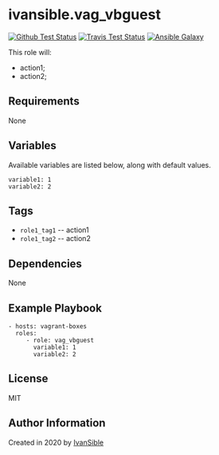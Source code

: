 # ivansible.vag_vbguest

[![Github Test Status](https://github.com/ivansible/vag-vbguest/workflows/Molecule%20test/badge.svg?branch=master)](https://github.com/ivansible/vag-vbguest/actions)
[![Travis Test Status](https://travis-ci.org/ivansible/vag-vbguest.svg?branch=master)](https://travis-ci.org/ivansible/vag-vbguest)
[![Ansible Galaxy](https://img.shields.io/badge/galaxy-ivansible.vag__vbguest-68a.svg?style=flat)](https://galaxy.ansible.com/ivansible/vag_vbguest/)

This role will:
 - action1;
 - action2;


## Requirements

None


## Variables

Available variables are listed below, along with default values.

    variable1: 1
    variable2: 2


## Tags

- `role1_tag1` -- action1
- `role1_tag2` -- action2


## Dependencies

None


## Example Playbook

    - hosts: vagrant-boxes
      roles:
         - role: vag_vbguest
           variable1: 1
           variable2: 2


## License

MIT


## Author Information

Created in 2020 by [IvanSible](https://github.com/ivansible)
